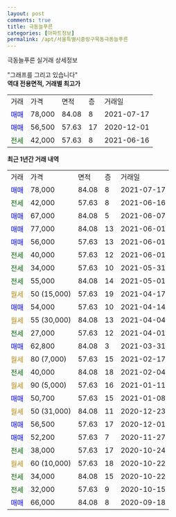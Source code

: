 ```yaml
---
layout: post
comments: true
title: 극동늘푸른
categories: [아파트정보]
permalink: /apt/서울특별시중랑구묵동극동늘푸른
---
```


극동늘푸른 실거래 상세정보

<script type="text/javascript">
  google.charts.load('current', {'packages':['line', 'corechart']});
  google.charts.setOnLoadCallback(drawChart);

  function drawChart() {
    var data = new google.visualization.DataTable();
    data.addColumn('date', '거래일');
    data.addColumn('number', "매매");
    data.addColumn('number', "전세");
    data.addColumn('number', "전매");

    data.addRows([[new Date(Date.parse("2021-07-17")), 78000, null, null], [new Date(Date.parse("2021-06-16")), null, 42000, null], [new Date(Date.parse("2021-06-07")), 67000, null, null], [new Date(Date.parse("2021-06-01")), 77000, null, null], [new Date(Date.parse("2021-06-01")), 56000, null, null], [new Date(Date.parse("2021-06-01")), null, 40000, null], [new Date(Date.parse("2021-05-31")), null, 34000, null], [new Date(Date.parse("2021-05-01")), null, 55000, null], [new Date(Date.parse("2021-04-17")), null, null, null], [new Date(Date.parse("2021-04-14")), 54000, null, null], [new Date(Date.parse("2021-04-04")), null, null, null], [new Date(Date.parse("2021-04-01")), null, 27000, null], [new Date(Date.parse("2021-03-31")), 62800, null, null], [new Date(Date.parse("2021-02-17")), null, null, null], [new Date(Date.parse("2021-02-04")), null, 40000, null], [new Date(Date.parse("2021-01-11")), null, null, null], [new Date(Date.parse("2021-01-08")), 50700, null, null], [new Date(Date.parse("2020-12-23")), null, null, null], [new Date(Date.parse("2020-12-01")), 56500, null, null], [new Date(Date.parse("2020-11-27")), 52200, null, null], [new Date(Date.parse("2020-10-24")), null, 38000, null], [new Date(Date.parse("2020-10-22")), null, null, null], [new Date(Date.parse("2020-10-22")), null, 34000, null], [new Date(Date.parse("2020-10-15")), null, 32000, null], [new Date(Date.parse("2020-09-18")), 66000, null, null]]);

    var options = {
      hAxis: {
        format: 'yyyy/MM/dd'
      },    
      lineWidth: 0,
      pointsVisible: true,    
      title: '최근 1년간 유형별 실거래가 분포',
      legend: { position: 'bottom' }
    };

    var formatter = new google.visualization.NumberFormat({pattern:'###,###'} );
    formatter.format(data, 1);
    formatter.format(data, 2);
    
    setTimeout(function() {
        var chart = new google.visualization.LineChart(document.getElementById('columnchart_material'));
        chart.draw(data, (options));
        document.getElementById('loading').style.display = 'none';
    }, 200);
  }
</script>


<div id="loading" style="z-index:20; display: block; margin-left: 0px">"그래프를 그리고 있습니다"</div>
<div id="columnchart_material" style="width: 95%; margin-left: 0px; display: block"></div>
<!-- contents start -->
<b>역대 전용면적, 거래별 최고가</b>
<table class="sortable">
    <tr>
      <td>거래</td>
      <td>가격</td>
      <td>면적</td>
      <td>층</td>
      <td>거래일</td>
    </tr>
        <tr>
          <td><a style="color: blue">매매</a></td>
          <td>78,000</td>
          <td>84.08</td>
          <td>8</td>
          <td>2021-07-17</td>
        </tr>            <tr>
          <td><a style="color: blue">매매</a></td>
          <td>56,500</td>
          <td>57.63</td>
          <td>17</td>
          <td>2020-12-01</td>
        </tr>        
        <tr>
              <td><a style="color: darkgreen">전세</a></td>
              <td>42,000</td>
              <td>57.63</td>
              <td>8</td>
              <td>2021-06-16</td>
            </tr>        
    
</table>

<b>최근 1년간 거래 내역</b>

<table class="sortable">
    <tr>
      <td>거래</td>
      <td>가격</td>
      <td>면적</td>
      <td>층</td>
      <td>거래일</td>
    </tr>
    <tr>
      <td><a style="color: blue">매매</a></td>
      <td>78,000</td>
      <td>84.08</td>
      <td>8</td>
      <td>2021-07-17</td>
    </tr>          <tr>
      <td><a style="color: darkgreen">전세</a></td>
      <td>42,000</td>
      <td>57.63</td>
      <td>8</td>
      <td>2021-06-16</td>
    </tr>          <tr>
      <td><a style="color: blue">매매</a></td>
      <td>67,000</td>
      <td>84.08</td>
      <td>5</td>
      <td>2021-06-07</td>
    </tr>          <tr>
      <td><a style="color: blue">매매</a></td>
      <td>77,000</td>
      <td>84.08</td>
      <td>13</td>
      <td>2021-06-01</td>
    </tr>          <tr>
      <td><a style="color: blue">매매</a></td>
      <td>56,000</td>
      <td>57.63</td>
      <td>13</td>
      <td>2021-06-01</td>
    </tr>          <tr>
      <td><a style="color: darkgreen">전세</a></td>
      <td>40,000</td>
      <td>57.63</td>
      <td>12</td>
      <td>2021-06-01</td>
    </tr>          <tr>
      <td><a style="color: darkgreen">전세</a></td>
      <td>34,000</td>
      <td>57.63</td>
      <td>10</td>
      <td>2021-05-31</td>
    </tr>          <tr>
      <td><a style="color: darkgreen">전세</a></td>
      <td>55,000</td>
      <td>84.08</td>
      <td>14</td>
      <td>2021-05-01</td>
    </tr>          <tr>
      <td><a style="color: darkgoldenrod">월세</a></td>
      <td>50 (15,000)</td>
      <td>57.63</td>
      <td>19</td>
      <td>2021-04-17</td>
    </tr>          <tr>
      <td><a style="color: blue">매매</a></td>
      <td>54,000</td>
      <td>57.63</td>
      <td>10</td>
      <td>2021-04-14</td>
    </tr>          <tr>
      <td><a style="color: darkgoldenrod">월세</a></td>
      <td>55 (30,000)</td>
      <td>84.08</td>
      <td>13</td>
      <td>2021-04-04</td>
    </tr>          <tr>
      <td><a style="color: darkgreen">전세</a></td>
      <td>27,000</td>
      <td>57.63</td>
      <td>12</td>
      <td>2021-04-01</td>
    </tr>          <tr>
      <td><a style="color: blue">매매</a></td>
      <td>62,800</td>
      <td>84.08</td>
      <td>3</td>
      <td>2021-03-31</td>
    </tr>          <tr>
      <td><a style="color: darkgoldenrod">월세</a></td>
      <td>80 (7,000)</td>
      <td>57.63</td>
      <td>15</td>
      <td>2021-02-17</td>
    </tr>          <tr>
      <td><a style="color: darkgreen">전세</a></td>
      <td>40,000</td>
      <td>84.08</td>
      <td>18</td>
      <td>2021-02-04</td>
    </tr>          <tr>
      <td><a style="color: darkgoldenrod">월세</a></td>
      <td>90 (5,000)</td>
      <td>57.63</td>
      <td>16</td>
      <td>2021-01-11</td>
    </tr>          <tr>
      <td><a style="color: blue">매매</a></td>
      <td>50,700</td>
      <td>57.63</td>
      <td>15</td>
      <td>2021-01-08</td>
    </tr>          <tr>
      <td><a style="color: darkgoldenrod">월세</a></td>
      <td>50 (31,000)</td>
      <td>84.08</td>
      <td>11</td>
      <td>2020-12-23</td>
    </tr>          <tr>
      <td><a style="color: blue">매매</a></td>
      <td>56,500</td>
      <td>57.63</td>
      <td>17</td>
      <td>2020-12-01</td>
    </tr>          <tr>
      <td><a style="color: blue">매매</a></td>
      <td>52,200</td>
      <td>57.63</td>
      <td>7</td>
      <td>2020-11-27</td>
    </tr>          <tr>
      <td><a style="color: darkgreen">전세</a></td>
      <td>38,000</td>
      <td>57.63</td>
      <td>17</td>
      <td>2020-10-24</td>
    </tr>          <tr>
      <td><a style="color: darkgoldenrod">월세</a></td>
      <td>60 (10,000)</td>
      <td>57.63</td>
      <td>18</td>
      <td>2020-10-22</td>
    </tr>          <tr>
      <td><a style="color: darkgreen">전세</a></td>
      <td>34,000</td>
      <td>84.08</td>
      <td>15</td>
      <td>2020-10-22</td>
    </tr>          <tr>
      <td><a style="color: darkgreen">전세</a></td>
      <td>32,000</td>
      <td>57.63</td>
      <td>9</td>
      <td>2020-10-15</td>
    </tr>          <tr>
      <td><a style="color: blue">매매</a></td>
      <td>66,000</td>
      <td>84.08</td>
      <td>8</td>
      <td>2020-09-18</td>
    </tr>      </table>
<!-- contents end -->    

